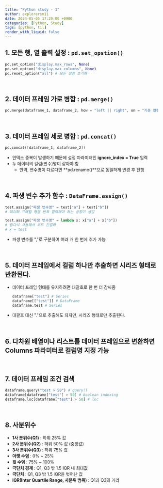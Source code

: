 ```yaml
---
title: "Python study - 1"
author: explorersm11
date: 2024-05-05 17:29:00 +0900
categories: [Python, Study]
tags: [python, til]
render_with_liquid: false
---  
```


## 1. 모든 행, 열 출력 설정 : `pd.set_opstion()`
```python
pd.set_option("display.max_rows", None)
pd.set_option("display.max_columns", None)
pd.reset_option("all") # 모든 설정 초기화
```

<br>
    
## 2. 데이터 프레임 가로 병합 : `pd.merge()`

```python
pd.merge(dataframe_1, dataframe_2, how = "left || right", on = "기준 컬럼")
```

<br>

## 3. 데이터 프레임 세로 병합 : `pd.concat()`

```python
pd.concat([dataframe_1, dataframe_2])
```
- 인덱스 중복이 발생하기 때문에 설정 파라미터인 **ignore_index = True** 입력
- 두 데이터의 컬럼(변수)명이 같아야 함
    - 만약, 변수명이 다르다면 **pd.rename()**으로 동일하게 변경 후 진행

<br>

## 4. 파생 변수 추가 함수 : `DataFrame.assign()`

```python
test.assign("파생 변수명" = test["a"] + test["b"])
# 데이터 프레임 명을 반복 입력해야 하는 상황이 생김

test.assign("파생 변수명" = lambda x: x["a"] + x["b"])
# 람다식 사용해서 코드 간결화
# x = test 
```
- 파생 변수를 ","로 구분하여 여러 개 한 번에 추가 가능

<br>

## 5. 데이터 프레임에서 컬럼 하나만 추출하면 시리즈 형태로 반환된다.
- 데이터 프레임 형태를 유지하려면 대괄호로 한 번 더 감싸줌
    ```python
    dataframe["test"] # Series
    dataframe[["test"]] # DataFrame
    dataframe.test # Series
    ```
- 대괄호 대신 "."으로 추출해도 되지만, 시리즈 형태로만 추출된다.

<br>

## 6. 다차원 배열이나 리스트를 데이터 프레임으로 변환하면 Columns 파라미터로 컬럼명 지정 가능

<br>

## 7. 데이터 프레임 조건 검색
```python
dataframe.query("test > 50") # query()
dataframe[dataframe["test"] > 50] # boolean indexing
dataframe.loc[dataframe["test"] > 50] # loc
```

<br>

## 8. 사분위수
- **1사 분위수(Q1)** : 하위 25% 값
- **2사 분위수(Q2)** : 하위 50% 값 (중앙값)
- **3사 분위수(Q3)** : 하위 75% 값
- **아랫 수염** : 0% ~ 25%
- **윗 수염** : 75% ~ 100%
- **극단치 경계** : Q1, Q3 밖 1.5 IQR 내 최대값
- **극단치** : Q1, Q3 밖 1.5 iQR을 벗어난 값
- **IQR(Inter Quartile Range, 사분위 범위)** : Q1과 Q3의 거리